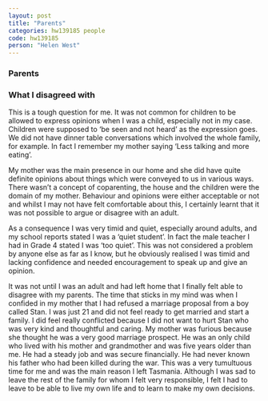 ```yaml
---
layout: post
title: "Parents"
categories: hw139185 people
code: hw139185
person: "Helen West"
---
```


### Parents

### What I disagreed with

This is a tough question for me. It was not common for children to be allowed to express opinions when I was a child, especially not in my case.  Children were supposed to ‘be seen and not heard’ as the expression goes. We did not have dinner table conversations which involved the whole family, for example. In fact I remember my mother saying ‘Less talking and more eating’.
 
My mother was the main presence in our home and she did have quite definite opinions about things which were conveyed to us in various ways. There wasn’t a concept of coparenting, the house and the children were the domain of my mother. Behaviour and opinions were either acceptable or not and whilst I may not have felt comfortable about this, I certainly learnt that it was not possible to argue or disagree with an adult.
 
As a consequence I was very timid and quiet, especially around adults, and my school reports stated I was a ‘quiet student’. In fact the male teacher I had in Grade 4 stated I was ‘too quiet’. This was not considered a problem by anyone else as far as I know, but he obviously realised I was timid and lacking confidence and needed encouragement to speak up and give an opinion.
 
It was not until I was an adult and had left home that I finally felt able to disagree with my parents. The time that sticks in my mind was when I confided in my mother that I had refused a marriage proposal from a boy called Stan. I was just 21 and did not feel ready to get married and start a family. I did feel really conflicted because I did not want to hurt Stan who was very kind and thoughtful and caring. My mother was furious because she thought he was a very good marriage prospect. He was an only child who lived with his mother and grandmother and was five years older than me. He had a steady job and was secure financially. He had never known his father who had been killed during the war. This was a very tumultuous time for me and was the main reason I left Tasmania. Although I was sad to leave the rest of the family for whom I felt very responsible, I felt I had to leave to be able to live my own life and to learn to make my own decisions.
